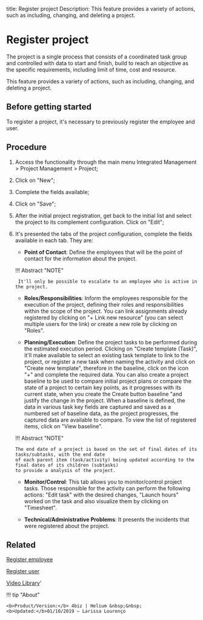 title: Register project
Description: This feature provides a variety of actions, such as including, changing, and deleting a project. 
# Register project

The project is a single process that consists of a coordinated task group and controlled with data to start and finish, build to reach an objective as the specific requirements, including limit of time, cost and resource.

This feature provides a variety of actions, such as including, changing, and deleting a project.

Before getting started
--------------------------

To register a project, it's necessary to previously register the employee and
user.

Procedure
-------------

1.  Access the functionality through the main menu Integrated Management \>
    Project Management \> Project;

2.  Click on "New";

3.  Complete the fields available;

4.  Click on "Save";

5.  After the initial project registration, get back to the initial list and
    select the project to its complement configuration. Click on "Edit";

6.  It's presented the tabs of the project configuration, complete the fields
    available in each tab. They are:
    
    - **Point of Contact**: Define the employees that will be the point of contact
    for the information about the project.
    
    !!! Abstract "NOTE"
    
         It'll only be possible to escalate to an employee who is active in the project.
         
    - **Roles/Responsibilities**: Inform the employees responsible for the execution of the 
    project, defining their roles and responsibilities within the scope of the project. You can 
    link assignments already registered by clicking on "+ Link new resource" (you can select 
    multiple users for the link) or create a new role by clicking on "Roles".
    
    - **Planning/Execution**: Define the project tasks to be performed during the estimated execution 
    period. Clicking on "Create template (Task)", it'll make available to select an existing task template 
    to link to the project, or register a new task when naming the activity and click on "Create new template", 
    therefore in the baseline, click on the icon "+" and complete the required data. You can also create a 
    project baseline to be used to compare initial project plans or compare the state of a project to certain 
    key points, as it progresses with its current state, when you create the Create button baseline "and justify 
    the change in the project. When a baseline is defined, the data in various task key fields are captured and 
    saved as a numbered set of baseline data, as the project progresses, the captured data are available to compare. 
    To view the list of registered items, click on "View baseline".
    
    !!! Abstract "NOTE"
    
        The end date of a project is based on the set of final dates of its tasks/subtasks, with the end date 
        of each parent item (task/activity) being updated according to the final dates of its children (subtasks) 
        to provide a analysis of the project.

    - **Monitor/Control**: This tab allows you to monitor/control project tasks. Those responsible for the 
    activity can perform the following actions: "Edit task" with the desired changes, "Launch hours" worked 
    on the task and also visualize them by clicking on "Timesheet".
    
    - **Technical/Administrative Problems**: It presents the incidents that were registered about the project.
  

Related
-----------

[Register employee](/en-us/4biz-helium/initial-settings/access-settings/user/register-employee.html)

[Register user](/en-us/4biz-helium/initial-settings/access-settings/user/users.html)

<i class='fa fa-youtube-play  fa-2x' style='color:#97ce17;vertical-align: middle;'> </i> [Video Library](https://www.youtube.com/playlist?list=PLB5qK2uzf2ROEeoHh3EbsZJxjr9hJSLIV)'

!!! tip "About"

    <b>Product/Version:</b> 4biz | Helium &nbsp;&nbsp;
    <b>Updated:</b>01/10/2019 – Larissa Lourenço

